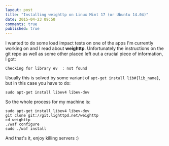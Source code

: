 ```yaml
---
layout: post
title: "Installing weighttp on Linux Mint 17 (or Ubuntu 14.04)"
date: 2015-04-23 09:50
comments: true
published: true
---
```


I wanted to do some load impact tests on one of the apps I'm currently working
on and I read about __weighttp__. Unfortunately the instructions on the git repo
as well as some other placed left out a crucial piece of information, I got:

    Checking for library ev  : not found

Usually this is solved by some variant of `apt-get install lib#{lib_name}`, but
in this case you have to do:

    sudo apt-get install libev4 libev-dev

So the whole process for my machine is:

```
sudo apt-get install libev4 libev-dev
git clone git://git.lighttpd.net/weighttp
cd weighttp
./waf configure
sudo ./waf install
```

And that's it, enjoy killing servers :)


